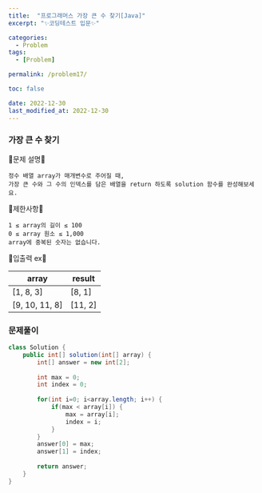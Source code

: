 ```yaml
---
title:  "프로그래머스 가장 큰 수 찾기[Java]"
excerpt: "✨코딩테스트 입문✨"

categories:
  - Problem
tags:
  - [Problem]

permalink: /problem17/

toc: false

date: 2022-12-30
last_modified_at: 2022-12-30
---
```

### 가장 큰 수 찾기

💫문제 설명💫

```
정수 배열 array가 매개변수로 주어질 때, 
가장 큰 수와 그 수의 인덱스를 담은 배열을 return 하도록 solution 함수를 완성해보세요.
```
💫제한사항💫

```
1 ≤ array의 길이 ≤ 100
0 ≤ array 원소 ≤ 1,000
array에 중복된 숫자는 없습니다.
```

💫입출력 ex💫

|array|result|
|------|---|
|[1, 8, 3]|[8, 1]|
|[9, 10, 11, 8]|[11, 2]|

### 문제풀이

```java
class Solution {
    public int[] solution(int[] array) {
        int[] answer = new int[2];
        
        int max = 0;
        int index = 0;
        
        for(int i=0; i<array.length; i++) {
            if(max < array[i]) {
                max = array[i]; 
                index = i;
            }
        }
        answer[0] = max;
        answer[1] = index;
        
        return answer;
    }
}
```
